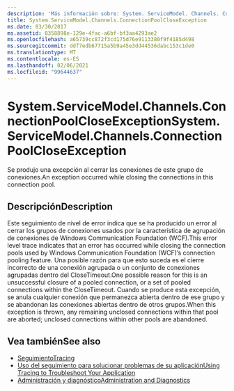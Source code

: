 ```yaml
---
description: 'Más información sobre: System. ServiceModel. Channels. ConnectionPoolCloseException'
title: System.ServiceModel.Channels.ConnectionPoolCloseException
ms.date: 03/30/2017
ms.assetid: 8358898e-129e-4fac-a6bf-bf3aa4293ae2
ms.openlocfilehash: a65739cc872f3cd175d76e9113380f9f4185d498
ms.sourcegitcommit: ddf7edb67715a5b9a45e3dd44536dabc153c1de0
ms.translationtype: MT
ms.contentlocale: es-ES
ms.lasthandoff: 02/06/2021
ms.locfileid: "99644637"
---
```

# <a name="systemservicemodelchannelsconnectionpoolcloseexception"></a><span data-ttu-id="1da07-103">System.ServiceModel.Channels.ConnectionPoolCloseException</span><span class="sxs-lookup"><span data-stu-id="1da07-103">System.ServiceModel.Channels.ConnectionPoolCloseException</span></span>

<span data-ttu-id="1da07-104">Se produjo una excepción al cerrar las conexiones de este grupo de conexiones.</span><span class="sxs-lookup"><span data-stu-id="1da07-104">An exception occurred while closing the connections in this connection pool.</span></span>  
  
## <a name="description"></a><span data-ttu-id="1da07-105">Descripción</span><span class="sxs-lookup"><span data-stu-id="1da07-105">Description</span></span>  

 <span data-ttu-id="1da07-106">Este seguimiento de nivel de error indica que se ha producido un error al cerrar los grupos de conexiones usados por la característica de agrupación de conexiones de Windows Communication Foundation (WCF).</span><span class="sxs-lookup"><span data-stu-id="1da07-106">This error level trace indicates that an error has occurred while closing the connection pools used by Windows Communication Foundation (WCF)’s connection pooling feature.</span></span> <span data-ttu-id="1da07-107">Una posible razón para que esto suceda es el cierre incorrecto de una conexión agrupada o un conjunto de conexiones agrupadas dentro del CloseTimeout.</span><span class="sxs-lookup"><span data-stu-id="1da07-107">One possible reason for this is an unsuccessful closure of a pooled connection, or a set of pooled connections within the CloseTimeout.</span></span> <span data-ttu-id="1da07-108">Cuando se produce esta excepción, se anula cualquier conexión que permanezca abierta dentro de ese grupo y se abandonan las conexiones abiertas dentro de otros grupos.</span><span class="sxs-lookup"><span data-stu-id="1da07-108">When this exception is thrown, any remaining unclosed connections within that pool are aborted; unclosed connections within other pools are abandoned.</span></span>  
  
## <a name="see-also"></a><span data-ttu-id="1da07-109">Vea también</span><span class="sxs-lookup"><span data-stu-id="1da07-109">See also</span></span>

- [<span data-ttu-id="1da07-110">Seguimiento</span><span class="sxs-lookup"><span data-stu-id="1da07-110">Tracing</span></span>](index.md)
- [<span data-ttu-id="1da07-111">Uso del seguimiento para solucionar problemas de su aplicación</span><span class="sxs-lookup"><span data-stu-id="1da07-111">Using Tracing to Troubleshoot Your Application</span></span>](using-tracing-to-troubleshoot-your-application.md)
- [<span data-ttu-id="1da07-112">Administración y diagnóstico</span><span class="sxs-lookup"><span data-stu-id="1da07-112">Administration and Diagnostics</span></span>](../index.md)
